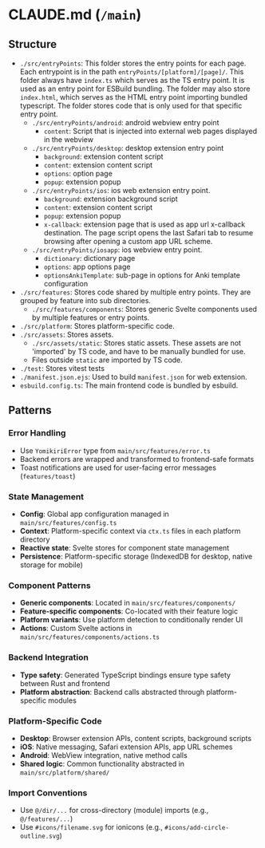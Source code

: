 # CLAUDE.md (`/main`)

## Structure

- `./src/entryPoints`: This folder stores the entry points for each page. Each entrypoint is in the path `entryPoints/[platform]/[page]/`. This folder always have `index.ts` which serves as the TS entry point. It is used as an entry point for ESBuild bundling. The folder may also store `index.html`, which serves as the HTML entry point importing bundled typescript. The folder stores code that is only used for that specific entry point.
  - `./src/entryPoints/android`: android webview entry point
    - `content`: Script that is injected into external web pages displayed in the webview
  - `./src/entryPoints/desktop`: desktop extension entry point
    - `background`: extension content script
    - `content`: extension content script
    - `options`: option page
    - `popup`: extension popup
  - `./src/entryPoints/ios`: ios web extension entry point.
    - `background`: extension background script
    - `content`: extension content script
    - `popup`: extension popup
    - `x-callback`: extension page that is used as app url x-callback destination. The page script opens the last Safari tab to resume browsing after opening a custom app URL scheme.
  - `./src/entryPoints/iosapp`: ios webview entry point.
    - `dictionary`: dictionary page
    - `options`: app options page
    - `optionsAnkiTemplate`: sub-page in options for Anki template configuration
- `./src/features`: Stores code shared by multiple entry points. They are grouped by feature into sub directories.
  - `./src/features/components`: Stores generic Svelte components used by multiple features or entry points.
- `./src/platform`: Stores platform-specific code.
- `./src/assets`: Stores assets.
  - `./src/assets/static`: Stores static assets. These assets are not 'imported' by TS code, and have to be manually bundled for use.
  - Files outside `static` are imported by TS code.
- `./test`: Stores vitest tests
- `./manifest.json.ejs`: Used to build `manifest.json` for web extension.
- `esbuild.config.ts`: The main frontend code is bundled by esbuild.

## Patterns

### Error Handling

- Use `YomikiriError` type from `main/src/features/error.ts`
- Backend errors are wrapped and transformed to frontend-safe formats
- Toast notifications are used for user-facing error messages (`features/toast`)

### State Management

- **Config**: Global app configuration managed in `main/src/features/config.ts`
- **Context**: Platform-specific context via `ctx.ts` files in each platform directory
- **Reactive state**: Svelte stores for component state management
- **Persistence**: Platform-specific storage (IndexedDB for desktop, native storage for mobile)

### Component Patterns

- **Generic components**: Located in `main/src/features/components/`
- **Feature-specific components**: Co-located with their feature logic
- **Platform variants**: Use platform detection to conditionally render UI
- **Actions**: Custom Svelte actions in `main/src/features/components/actions.ts`

### Backend Integration

- **Type safety**: Generated TypeScript bindings ensure type safety between Rust and frontend
- **Platform abstraction**: Backend calls abstracted through platform-specific modules

### Platform-Specific Code

- **Desktop**: Browser extension APIs, content scripts, background scripts
- **iOS**: Native messaging, Safari extension APIs, app URL schemes
- **Android**: WebView integration, native method calls
- **Shared logic**: Common functionality abstracted in `main/src/platform/shared/`

### Import Conventions

- Use `@/dir/...` for cross-directory (module) imports (e.g., `@/features/...`)
- Use `#icons/filename.svg` for ionicons (e.g., `#icons/add-circle-outline.svg`)
